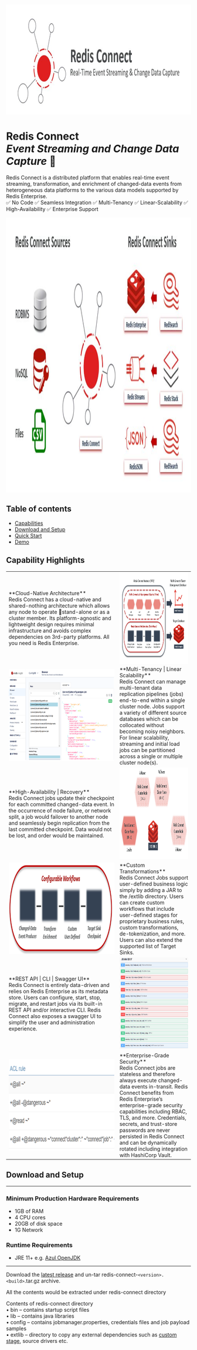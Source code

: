 <p align="left"><img src="/images/Redis_Connect_Intro.JPG" alt="Redis Connect" width = 1000px height = 300px></p>

# Redis Connect <br> _Event Streaming and Change Data Capture_ :rocket:
Redis Connect is a distributed platform that enables real-time event streaming, transformation, and enrichment of changed-data events from heterogeneous data platforms to the various data models supported by Redis Enterprise.
<br> :white_check_mark: No Code :white_check_mark: Seamless Integration :white_check_mark: Multi-Tenancy :white_check_mark: Linear-Scalability :white_check_mark: High-Availability :white_check_mark: Enterprise Support
<p align="left"><img src="/images/Redis_Connect_Source_Sink.JPG" alt="Redis Connect Source and Sinks" width = 1000px height = 750px"></p>

## Table of contents
- [Capabilities](#capabilities)
- [Download and Setup](#download-and-setup)
- [Quick Start](/examples)
- [Demo](https://redis.com/webinars/rapid-data-ingestion-with-redis-enterprise/)

##  Capability Highlights

<table style="width:100%">
    <tr>
        <td style="width:40%"> **Cloud-Native Architecture** <br> Redis Connect has a cloud-native and shared-nothing architecture which allows any node to operate stand-alone or as a cluster member. Its platform-agnostic and lightweight design requires minimal infrastructure and avoids complex dependencies on 3rd-party platforms. All you need is Redis Enterprise.</td>
        <td style="width:60%"> <img src="/images/Redis_Enterprise_Architecture.png" width = 500px height = 250px align="center" ></td>
    </tr>
    <tr>
        <td style="width:60%"> <img src="/images/Redis_Insight.png" width = 500px height = 250px ></td>
        <td style="width:40%"> **Multi-Tenancy | Linear Scalability** <br> Redis Connect can manage multi-tenant data replication pipelines (jobs) end-to-end within a single cluster node. Jobs support a variety of different source databases which can be collocated without becoming noisy neighbors. For linear scalability, streaming and initial load jobs can be partitioned across a single or multiple cluster node(s).</td>
    </tr>
    <tr>
        <td style="width:40%"> **High-Availability | Recovery** <br> Redis Connect jobs update their checkpoint for each committed changed-data event. In the occurrence of node failure, or network split, a job would failover to another node and seamlessly begin replication from the last committed checkpoint. Data would not be lost, and order would be maintained.</td>
        <td style="width:60%"> <img src="/images/HA.png" width = 500px height = 250px ></td>
    </tr>
    <tr>
        <td style="width:60%"> <img src="/images/Workflow.png" width = 500px height = 250px ></td>
        <td style="width:40%"> **Custom Transformations** <br> Redis Connect Jobs support user-defined business logic simply by adding a JAR to the /extlib directory. Users can create custom workflows that include user-defined stages for proprietary business rules, custom transformations, de-tokenization, and more. Users can also extend the supported list of Target Sinks.</td> 
    </tr>
    <tr>
        <td style="width:40%"> **REST API | CLI | Swagger UI** <br> Redis Connect is entirely data-driven and relies on Redis Enterprise as its metadata store. Users can configure, start, stop, migrate, and restart jobs via its built-in REST API and/or interactive CLI. Redis Connect also exposes a swagger UI to simplify the user and administration experience.</td>
        <td style="width:60%"> <img src="/images/Redis_Connect_Swagger_UI.png" width = 500px height = 250px ></td>
    </tr>
    <tr>
        <td style="width:60%"> <img src="/images/ACL.png" width = 500px height = 250px ></td>
        <td style="width:40%"> **Enterprise-Grade Security** <br> Redis Connect jobs are stateless and therefore always execute changed-data events in-transit. Redis Connect benefits from Redis Enterprise’s enterprise-grade security capabilities including RBAC, TLS, and more. Credentials, secrets, and trust-store passwords are never persisted in Redis Connect and can be dynamically rotated including integration with HashiCorp Vault. </td>
    </tr>
</table>

## Download and Setup

---
### Minimum Production Hardware Requirements

* 1GB of RAM
* 4 CPU cores
* 20GB of disk space
* 1G Network

### Runtime Requirements

* JRE 11+ e.g. [Azul OpenJDK](https://www.azul.com/downloads/?package=jdk#download-openjdk)
---

Download the [latest release](https://github.com/redis-field-engineering/redis-connect-dist/releases) and un-tar redis-connect-`<version>.<build>`.tar.gz archive.

All the contents would be extracted under redis-connect directory

Contents of redis-connect directory
<br>• bin – contains startup script files
<br>• lib – contains java libraries
<br>• config – contains jobmanager.properties, credentials files and job payload samples
<br>• extlib – directory to copy any external dependencies such as [custom stage](https://github.com/redis-field-engineering/redis-connect-custom-stage-demo), source drivers etc.
